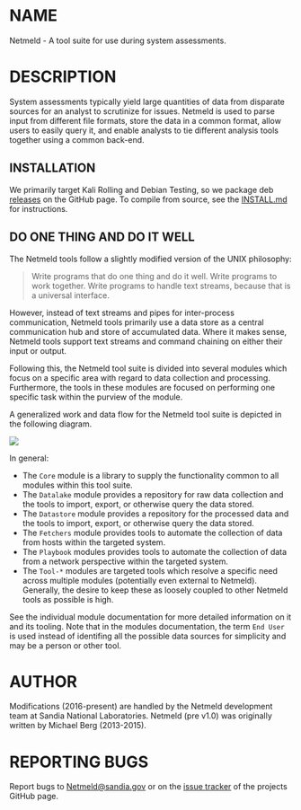 NAME
====

Netmeld - A tool suite for use during system assessments.


DESCRIPTION
===========

System assessments typically yield large quantities of data from disparate
sources for an analyst to scrutinize for issues.  Netmeld is used to parse
input from different file formats, store the data in a common format, allow
users to easily query it, and enable analysts to tie different analysis tools
together using a common back-end.


INSTALLATION
------------------

We primarily target Kali Rolling and Debian Testing, so we package deb
[releases](https://github.com/netmeld/netmeld/releases)
on the GitHub page.
To compile from source, see the [INSTALL.md](docs/INSTALL.md) for instructions.


DO ONE THING AND DO IT WELL
---------------------------

The Netmeld tools follow a slightly modified version of the UNIX philosophy:
> Write programs that do one thing and do it well.
> Write programs to work together.
> Write programs to handle text streams, because that is a universal interface.

However, instead of text streams and pipes for inter-process communication,
Netmeld tools primarily use a data store as a central communication hub and
store of accumulated data.  Where it makes sense, Netmeld tools support text
streams and command chaining on either their input or output.

Following this, the Netmeld tool suite is divided into several modules which
focus on a specific area with regard to data collection and processing.
Furthermore, the tools in these modules are focused on performing one specific
task within the purview of the module.

A generalized work and data flow for the Netmeld tool suite is depicted in
the following diagram.

![](docs/netmeld-overview.png)

In general:
* The `Core` module is a library to supply the functionality common to all
  modules within this tool suite.
* The `Datalake` module provides a repository for raw data collection and the
  tools to import, export, or otherwise query the data stored.
* The `Datastore` module provides a repository for the processed data and the
  tools to import, export, or otherwise query the data stored.
* The `Fetchers` module provides tools to automate the collection of data
  from hosts within the targeted system.
* The `Playbook` modules provides tools to automate the collection of data
  from a network perspective within the targeted system.
* The `Tool-*` modules are targeted tools which resolve a specific need across
  multiple modules (potentially even external to Netmeld).  Generally, the
  desire to keep these as loosely coupled to other Netmeld tools as possible is
  high.

See the individual module documentation for more detailed information on it
and its tooling.  Note that in the modules documentation, the term `End User`
is used instead of identifing all the possible data sources for simplicity and
may be a person or other tool.


AUTHOR
======
Modifications (2016-present) are handled by the Netmeld development team at
Sandia National Laboratories.
Netmeld (pre v1.0) was originally written by Michael Berg (2013-2015).


REPORTING BUGS
==============
Report bugs to <Netmeld@sandia.gov> or on the
[issue tracker](https://github.com/netmeld/netmeld/issues)
of the projects GitHub page.
